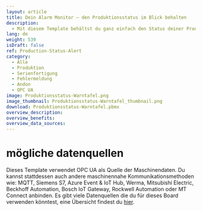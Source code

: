 ```yaml
---
layout: article
title: Dein Alarm Monitor – den Produktionsstatus im Blick behalten
description: 
  - Mit diesem Template behältst du ganz einfach den Status deiner Produktion im Blick. Nutze es zum effizienten Monitoring deiner Maschinen und lass dir Störungen, sowie die Art der Fehlermeldung in Echtzeit anzeigen. Durch die blitzschnelle Kommunikation des Problems und die eindeutige Darstellung der Alarmierung in Signalfarben werden Probleme schneller behoben und Ausfallzeiten verkürzt, was kostbare Ressourcen spart. Template jetzt herunterladen und Produktionsprozesse optimieren!
lang: de
weight: 539
isDraft: false
ref: Production-Status-Alert
category:
  - Alle
  - Produktion
  - Serienfertigung
  - Fehlermeldung
  - Andon
  - OPC UA
image: Produktionsstatus-Warntafel.png
image_thumbnail: Produktionsstatus-Warntafel_thumbnail.png
download: Produktionsstatus-Warntafel.pbmx
overview_description:
overview_benefits:
overview_data_sources:
---
```

# mögliche datenquellen
Dieses Template verwendet OPC UA als Quelle der Maschinendaten. Du kannst stattdessen auch andere maschinennahe Kommunikationsmethoden wie: MQTT, Siemens S7, Azure Event & IoT Hub, Werma, Mitsubishi Electric, Beckhoff Automation, Bosch IoT Gateway, Rockwell Automation oder MT Connect anbinden. Es gibt viele Datenquellen die du für dieses Board verwenden könntest, eine Übersicht findest du [hier](https://peakboard.com/schnittstellen/).
